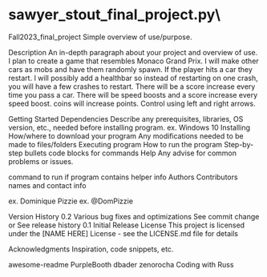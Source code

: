 # sawyer_stout_final_project.py\
Fall2023_final_project
Simple overview of use/purpose.

Description
An in-depth paragraph about your project and overview of use.
I plan to create a game that resembles Monaco Grand Prix. I will make other cars as mobs and have them randomly spawn. If the player hits a car they restart. I will possibly add a healthbar so instead of restarting on one crash, you will have a few crashes to restart. There will be a score increase every time you pass a car. There will be speed boosts and a score increase every speed boost. coins will increase points. Control using left and right arrows.

Getting Started
Dependencies
Describe any prerequisites, libraries, OS version, etc., needed before installing program.
ex. Windows 10
Installing
How/where to download your program
Any modifications needed to be made to files/folders
Executing program
How to run the program
Step-by-step bullets
code blocks for commands
Help
Any advise for common problems or issues.

command to run if program contains helper info
Authors
Contributors names and contact info

ex. Dominique Pizzie
ex. @DomPizzie

Version History
0.2
Various bug fixes and optimizations
See commit change or See release history
0.1
Initial Release
License
This project is licensed under the [NAME HERE] License - see the LICENSE.md file for details

Acknowledgments
Inspiration, code snippets, etc.

awesome-readme
PurpleBooth
dbader
zenorocha
Coding with Russ
